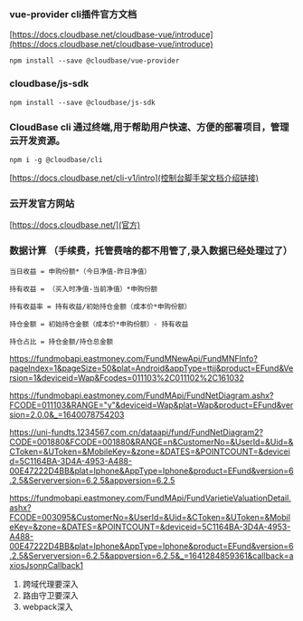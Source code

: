 ### vue-provider cli插件官方文档
[https://docs.cloudbase.net/cloudbase-vue/introduce](https://docs.cloudbase.net/cloudbase-vue/introduce)

```
npm install --save @cloudbase/vue-provider
```
### cloudbase/js-sdk
```
npm install --save @cloudbase/js-sdk
```

### CloudBase cli 通过终端,用于帮助用户快速、方便的部署项目，管理云开发资源。
```
npm i -g @cloudbase/cli
```
[https://docs.cloudbase.net/cli-v1/intro](控制台脚手架文档介绍链接)

### 云开发官方网站
[https://docs.cloudbase.net/](官方)

### 数据计算 （手续费，托管费啥的都不用管了,录入数据已经处理过了）
`当日收益 = 申购份额*（今日净值-昨日净值）`

`持有收益 = （买入时净值-当前净值）*申购份额`

`持有收益率 = 持有收益/初始持仓金额（成本价*申购份额）`

`持仓金额 = 初始持仓金额（成本价*申购份额）- 持有收益`

`持仓占比 = 持仓金额/持仓总金额`

<!-- 批量获取基金 -->
https://fundmobapi.eastmoney.com/FundMNewApi/FundMNFInfo?pageIndex=1&pageSize=50&plat=Android&appType=ttjj&product=EFund&Version=1&deviceid=Wap&Fcodes=011103%2C011102%2C161032

<!-- 获取近20天净值 -->
https://fundmobapi.eastmoney.com/FundMApi/FundNetDiagram.ashx?FCODE=011103&RANGE="y"&deviceid=Wap&plat=Wap&product=EFund&version=2.0.0&_=1640078754203

<!-- 获取历史净值 -->
https://uni-fundts.1234567.com.cn/dataapi/fund/FundNetDiagram2?CODE=001880&FCODE=001880&RANGE=n&CustomerNo=&UserId=&Uid=&CToken=&UToken=&MobileKey=&zone=&DATES=&POINTCOUNT=&deviceid=5C1164BA-3D4A-4953-A488-00E47222D4BB&plat=Iphone&AppType=Iphone&product=EFund&version=6.2.5&Serverversion=6.2.5&appversion=6.2.5

<!-- 获取实时净值 -->
https://fundmobapi.eastmoney.com/FundMApi/FundVarietieValuationDetail.ashx?FCODE=003095&CustomerNo=&UserId=&Uid=&CToken=&UToken=&MobileKey=&zone=&DATES=&POINTCOUNT=&deviceid=5C1164BA-3D4A-4953-A488-00E47222D4BB&plat=Iphone&AppType=Iphone&product=EFund&version=6.2.5&Serverversion=6.2.5&appversion=6.2.5&_=1641284859361&callback=axiosJsonpCallback1


<!-- 问题总结 -->
1. 跨域代理要深入
2. 路由守卫要深入
3. webpack深入